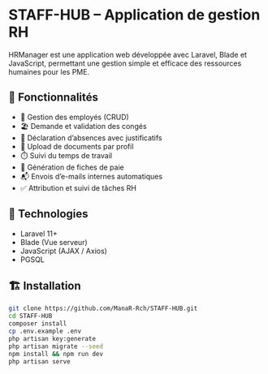 # STAFF-HUB – Application de gestion RH

HRManager est une application web développée avec Laravel, Blade et JavaScript, permettant une gestion simple et efficace des ressources humaines pour les PME.

## 🚀 Fonctionnalités

- 👥 Gestion des employés (CRUD)
- 🏖️ Demande et validation des congés
- 🤒 Déclaration d’absences avec justificatifs
- 📁 Upload de documents par profil
- ⏱️ Suivi du temps de travail
- 📄 Génération de fiches de paie
- 📬 Envois d’e-mails internes automatiques
- ✅ Attribution et suivi de tâches RH

## 🧰 Technologies

- Laravel 11+
- Blade (Vue serveur)
- JavaScript (AJAX / Axios)
- PGSQL

## 🏗️ Installation

```bash
git clone https://github.com/ManaR-Rch/STAFF-HUB.git
cd STAFF-HUB
composer install
cp .env.example .env
php artisan key:generate
php artisan migrate --seed
npm install && npm run dev
php artisan serve
